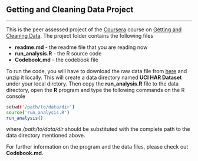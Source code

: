 Getting and Cleaning Data Project
-------
-------


This is the peer assessed project of the [Coursera] course on [Getting and Cleaning Data]. The project folder contains the following files

* **readme.md** - the readme file that you are reading now
* **run_analysis.R** - the R source code 
* **Codebook.md** - the codebook file

To run the code, you will have to download the raw data file from [here] and unzip it locally. This will create a data directory named **UCI HAR Dataset** under your local dirctory. Then copy the **run_analysis.R** file to the data directory, open the **R** program and type the following commands on the R console

```sh
setwd('/path/to/data/dir')
source('run_analysis.R')
run_analysis()
```
where */path/to/data/dir* should be substituted with the complete path to the data directory mentioned above. 

For further information on the program and the data files, please check out  **Codebook.md**. 


[Coursera]: http://www.coursera.org
[Getting and Cleaning Data]: https://class.coursera.org/getdata-005
[here]: https://d396qusza40orc.cloudfront.net/getdata%2Fprojectfiles%2FUCI%20HAR%20Dataset.zip
